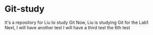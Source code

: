 # Git-study
It's a repository for Liu to study Git
Now, Liu is studying Git for the Lab1
Next, I will have another test
I will have a third test
the 6th test